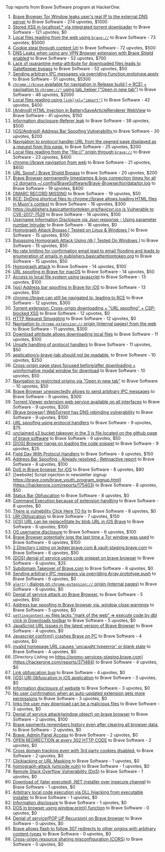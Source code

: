 Top reports from Brave Software program at HackerOne:

1. [Brave Browser Tor Window leaks user's real IP to the external DNS server](https://hackerone.com/reports/1077022) to Brave Software - 274 upvotes, $1000
2. [Stored XSS in localhost:* via integrated torrent downloader](https://hackerone.com/reports/681617) to Brave Software - 121 upvotes, $0
3. [Local files reading from the web using `brave://`](https://hackerone.com/reports/390013) to Brave Software - 73 upvotes, $5000
4. [Cookie steal through content Uri](https://hackerone.com/reports/876192) to Brave Software - 72 upvotes, $500
5. [DNS Leaks when using any VPN Browser extension with Brave Shield enabled](https://hackerone.com/reports/1203842) to Brave Software - 52 upvotes, $700
6. [Lack of quarantine meta-attribute for downloaded files leads to GateKeeper bypass](https://hackerone.com/reports/374106) to Brave Software - 52 upvotes, $50
7. [Sending arbitrary IPC messages via overriding Function.prototype.apply](https://hackerone.com/reports/188086) to Brave Software - 51 upvotes, $5300
8. [`chrome://brave` available for navigation in Release build [-\> RCE] + navigation to `chrome://*` using tab_helper ["Open in new tab"]](https://hackerone.com/reports/395737) to Brave Software - 46 upvotes, $2000
9. [Local files reading using `link[rel="import"]`](https://hackerone.com/reports/375329) to Brave Software - 42 upvotes, $400
10. [[Android] HTML Injection in BatterySaveArticleRenderer WebView](https://hackerone.com/reports/176065) to Brave Software - 41 upvotes, $150
11. [Information disclosure-Referer leak](https://hackerone.com/reports/1337624) to Brave Software - 38 upvotes, $500
12. [[iOS/Android] Address Bar Spoofing Vulnerability ](https://hackerone.com/reports/175958) to Brave Software - 30 upvotes, $200
13. [Navigation to protocol handler URL from the opened page displayed as a request from this page.](https://hackerone.com/reports/374969) to Brave Software - 25 upvotes, $200
14. [Local files reading from the "file://" origin through `brave://`](https://hackerone.com/reports/390362) to Brave Software - 23 upvotes, $400
15. [chrome://brave navigation from web](https://hackerone.com/reports/415967) to Brave Software - 21 upvotes, $650
16. [URL Spoof / Brave Shield Bypass](https://hackerone.com/reports/255991) to Brave Software - 20 upvotes, $200
17. [Brave Browser permanently timestamps & logs connection times for all v2 domains ~/.config/BraveSoftware/Brave-Browser/tor/data/tor.log](https://hackerone.com/reports/1249056) to Brave Software - 19 upvotes, $400
18. [DMARC RECORD MISSING](https://hackerone.com/reports/491753) to Brave Software - 19 upvotes, $50
19. [RCE: DnDing shortcut files to chrome://brave allows loading HTML files in Muon's context](https://hackerone.com/reports/415258) to Brave Software - 16 upvotes, $300
20. [https://publishers.basicattentiontoken.org/favicon.ico is Vulnerable to CVE-2017-7529](https://hackerone.com/reports/980856) to Brave Software - 16 upvotes, $100
21. [Username Information Disclosure via Json response - Using parameter number Intruder](https://hackerone.com/reports/812351) to Brave Software - 16 upvotes, $0
22. [Homograph Attack Bypass [ Tested on Linux & Windows ]](https://hackerone.com/reports/268984) to Brave Software - 15 upvotes, $100
23. [Bypassing Homograph Attack Using /@ [ Tested On Windows ]](https://hackerone.com/reports/317931) to Brave Software - 15 upvotes, $50
24. [No rate limiting for confirmation email lead to email flooding and leads to enumeration of emails in publishers.basicattentiontoken.org](https://hackerone.com/reports/854793) to Brave Software - 15 upvotes, $50
25. [Homograph attack](https://hackerone.com/reports/175286) to Brave Software - 14 upvotes, $100
26. [URL spoofing in Brave for macOS](https://hackerone.com/reports/369086) to Brave Software - 14 upvotes, $50
27. [Access to local file system using javascript](https://hackerone.com/reports/175979) to Brave Software - 13 upvotes, $100
28. [[ios] Address bar spoofing in Brave for iOS](https://hackerone.com/reports/176929) to Brave Software - 13 upvotes, $50
29. [chrome://brave can still be navigated to, leading to RCE](https://hackerone.com/reports/415178) to Brave Software - 12 upvotes, $300
30. [Torrent extension: Cross-origin downloading + "URL spoofing" + CSP-blocked XSS](https://hackerone.com/reports/378864) to Brave Software - 12 upvotes, $0
31. [HTTP Request Smuggling](https://hackerone.com/reports/866382) to Brave Software - 12 upvotes, $0
32. [Navigation to `chrome-extension://` origin (internal pages) from the web](https://hackerone.com/reports/378805) to Brave Software - 11 upvotes, $300
33. [Download attribute allows downloading local files](https://hackerone.com/reports/258710) to Brave Software - 11 upvotes, $100
34. [Unsafe handling of protocol handlers](https://hackerone.com/reports/369185) to Brave Software - 11 upvotes, $50
35. [application/x-brave-tab should not be readable.](https://hackerone.com/reports/258578) to Brave Software - 10 upvotes, $250
36. [Cross-origin page stays focused before/after downloading + uninformative modal window for download](https://hackerone.com/reports/375259) to Brave Software - 10 upvotes, $50
37. [Navigation to restricted origins via "Open in new tab"](https://hackerone.com/reports/369218) to Brave Software - 10 upvotes, $50
38. [Brave Browser unexpectedly allows to send arbitrary IPC messages](https://hackerone.com/reports/187542) to Brave Software - 9 upvotes, $300
39. [Torrent Viewer extension web service available on all interfaces](https://hackerone.com/reports/300181) to Brave Software - 9 upvotes, $200
40. [[Brave browser] WebTorrent has DNS rebinding vulnerability](https://hackerone.com/reports/663729) to Brave Software - 9 upvotes, $100
41. [URL spoofing using protocol handlers](https://hackerone.com/reports/373721) to Brave Software - 9 upvotes, $75
42. [unclaimed s3 bucket takeover in the 3 js file located on the github page of  brave software](https://hackerone.com/reports/1316650) to Brave Software - 9 upvotes, $50
43. [[DOS] Browser hangs on loading the code snippet](https://hackerone.com/reports/181686) to Brave Software - 9 upvotes, $25
44. [Field Day With Protocol Handlers](https://hackerone.com/reports/416040) to Brave Software - 8 upvotes, $150
45. [Address Bar Spoofing - Already resolved - Retroactive report](https://hackerone.com/reports/175779) to Brave Software - 8 upvotes, $100
46. [DoS in Brave browser for iOS](https://hackerone.com/reports/357665) to Brave Software - 8 upvotes, $80
47. [[website] Script injection in newsletter signup https://brave.com/brave_youth_program_signup.html](https://hackerone.com/reports/175403) to Brave Software - 8 upvotes, $50
48. [Status Bar Obfuscation](https://hackerone.com/reports/175701) to Brave Software - 8 upvotes, $0
49. [Command Execution because of extension handling](https://hackerone.com/reports/188078) to Brave Software - 8 upvotes, $0
50. [There is vulnebility Click Here TO fix](https://hackerone.com/reports/319036) to Brave Software - 8 upvotes, $0
51. [URI Obfuscation](https://hackerone.com/reports/175529) to Brave Software - 7 upvotes, $150
52. [[iOS] URL can be replaceState by blob URL in iOS Brave](https://hackerone.com/reports/215044) to Brave Software - 6 upvotes, $100
53. [OS username disclosure](https://hackerone.com/reports/258585) to Brave Software - 6 upvotes, $100
54. [Brave Browser potentially logs the last time a Tor window was used](https://hackerone.com/reports/1024668) to Brave Software - 6 upvotes, $100
55. [2 Directory Listing on ledger.brave.com & vault-staging.brave.com](https://hackerone.com/reports/175320) to Brave Software - 6 upvotes, $50
56. [[DOS] denial of service using code snippet on brave browser](https://hackerone.com/reports/181558) to Brave Software - 6 upvotes, $25
57. [Subdomain Takeover of Brave.com](https://hackerone.com/reports/175397) to Brave Software - 6 upvotes, $0
58. [Sending arbitrary IPC messages via overriding Array.prototype.push](https://hackerone.com/reports/188561) to Brave Software - 6 upvotes, $0
59. [`alert()` dialogs on `chrome-extension://` origin (internal pages)](https://hackerone.com/reports/378809) to Brave Software - 6 upvotes, $0
60. [Denial of service attack on Brave Browser.](https://hackerone.com/reports/176066) to Brave Software - 5 upvotes, $50
61. [Address bar spoofing in Brave browser via. window close warnings](https://hackerone.com/reports/208834) to Brave Software - 5 upvotes, $0
62. [`settingcontent-ms` files lacks "mark of the web" =\> execute code by dbl click in Downloads toolbar](https://hackerone.com/reports/377206) to Brave Software - 5 upvotes, $0
63. [JavaScript URL Issues in the latest version of Brave Browser](https://hackerone.com/reports/176083) to Brave Software - 4 upvotes, $0
64. [Javascript confirm() crashes Brave on PC](https://hackerone.com/reports/176076) to Brave Software - 4 upvotes, $0
65. [invalid homepage URL causes 'uncaught typeerror' or blank state](https://hackerone.com/reports/177184) to Brave Software - 4 upvotes, $0
66. [Directory Listing on https://promo-services-staging.brave.com](https://hackerone.com/reports/371464) to Brave Software - 4 upvotes, $0
67. [Link obfuscation bug](https://hackerone.com/reports/669440) to Brave Software - 4 upvotes, $0
68. [[iOS] URI Obfuscation in iOS application](https://hackerone.com/reports/176159) to Brave Software - 3 upvotes, $0
69. [Information disclosure of website](https://hackerone.com/reports/179121) to Brave Software - 3 upvotes, $0
70. [No user confirmation when an auto-updated extension gets more permissions](https://hackerone.com/reports/199243) to Brave Software - 3 upvotes, $0
71. [links the user may download can be a malicious files](https://hackerone.com/reports/182557) to Brave Software - 3 upvotes, $0
72. [Denial of service attack(window object) on brave browser](https://hackerone.com/reports/176197) to Brave Software - 2 upvotes, $100
73. [Brave payments remembers history even after clearing all browser data.](https://hackerone.com/reports/203088) to Brave Software - 2 upvotes, $0
74. [Brave: Admin Panel Access](https://hackerone.com/reports/175366) to Brave Software - 2 upvotes, $0
75. [OPEN REDIRECTION at every 302 HTTP CODE](https://hackerone.com/reports/369447) to Brave Software - 2 upvotes, $0
76. [Cross domain tracking even with 3rd party cookies disabled.](https://hackerone.com/reports/331428) to Brave Software - 2 upvotes, $0
77. [Clickjacking or URL Masking ](https://hackerone.com/reports/204198) to Brave Software - 1 upvotes, $0
78. [homograph-attack (unicode vuln)](https://hackerone.com/reports/221461) to Brave Software - 1 upvotes, $0
79. [Remote Stack Overflow Vulnerability (DoS)](https://hackerone.com/reports/181061) to Brave Software - 1 upvotes, $0
80. [Download of (later executed) .NET installer over insecure channel](https://hackerone.com/reports/272231) to Brave Software - 1 upvotes, $0
81. [Arbitrary local code execution via DLL hijacking from executable installer](https://hackerone.com/reports/272221) to Brave Software - 1 upvotes, $0
82. [Information disclosure](https://hackerone.com/reports/1347249) to Brave Software - 1 upvotes, $0
83. [DOS in browser using window.print() function](https://hackerone.com/reports/176364) to Brave Software - 0 upvotes, $0
84. [Denial of service(POP UP Recursion) on Brave browser](https://hackerone.com/reports/179248) to Brave Software - 0 upvotes, $0
85. [Brave allows flash to follow 307 redirects to other origins with arbitrary content-types](https://hackerone.com/reports/449478) to Brave Software - 0 upvotes, $0
86. [Cross-origin resource sharing misconfiguration (CORS)](https://hackerone.com/reports/954512) to Brave Software - 0 upvotes, $0
